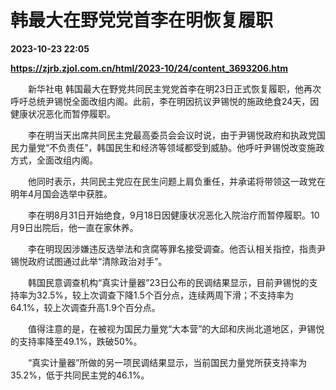# 韩最大在野党党首李在明恢复履职

**2023-10-23 22:05**

**https://zjrb.zjol.com.cn/html/2023-10/24/content_3693206.htm**

　　新华社电 韩国最大在野党共同民主党党首李在明23日正式恢复履职，他再次呼吁总统尹锡悦全面改组内阁。此前，李在明因抗议尹锡悦的施政绝食24天，因健康状况恶化而暂停履职。

　　李在明当天出席共同民主党最高委员会会议时说，由于尹锡悦政府和执政党国民力量党“不负责任”，韩国民生和经济等领域都受到威胁。他呼吁尹锡悦改变施政方式，全面改组内阁。

　　他同时表示，共同民主党应在民生问题上肩负重任，并承诺将带领这一政党在明年4月国会选举中获胜。

　　李在明8月31日开始绝食，9月18日因健康状况恶化入院治疗而暂停履职。10月9日出院后，他一直在家休养。

　　李在明现因涉嫌违反选举法和贪腐等罪名接受调查。他否认相关指控，指责尹锡悦政府试图通过此举“清除政治对手”。

　　韩国民意调查机构“真实计量器”23日公布的民调结果显示，目前尹锡悦的支持率为32.5%，较上次调查下降1.5个百分点，连续两周下滑；不支持率为64.1%，较上次调查升高1.9个百分点。

　　值得注意的是，在被视为国民力量党“大本营”的大邱和庆尚北道地区，尹锡悦的支持率降至49.1%，跌破50%。

　　“真实计量器”所做的另一项民调结果显示，当前国民力量党所获支持率为35.2%，低于共同民主党的46.1%。